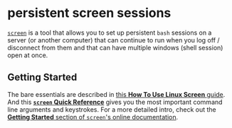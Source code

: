 # persistent screen sessions

[`screen`](https://www.gnu.org/software/screen/manual/screen.html) is a tool that allows you to set up persistent `bash` sessions on a server (or another computer) that can continue to run when you log off / disconnect from them and that can have multiple windows (shell session) open at once.

## Getting Started

The bare essentials are described in [this **How To Use Linux Screen** guide](https://linuxize.com/post/how-to-use-linux-screen/).
And this [**`screen` Quick Reference**](https://aperiodic.net/screen/quick_reference) gives you the most important command line arguments and keystrokes.
For a more detailed intro, check out the [**Getting Started** section of `screen`'s online documentation](https://www.gnu.org/software/screen/manual/screen.html#Getting-Started).
